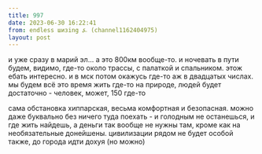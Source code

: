 ```yaml
---
title: 997
date: 2023-06-30 16:22:41
from: endless шизing ⍼ (channel1162404975)
layout: post
---
```


и уже сразу в марий эл... а это 800км вообще-то. и ночевать в пути будем, видимо, где-то около трассы, с палаткой и спальником. этож ебать интересно.
и в мск потом окажусь где-то аж в двадцатых числах. мы будем всё это время жить где-то на природе, людей будет достаточно - человек, может, 150 где-то

сама обстановка хиппарская, весьма комфортная и безопасная. можно даже буквально без ничего туда поехать - и голодным не останешься, и где жить найдешь, а деньги так вообще не нужны там, кроме как на необязательные донейшены. цивилизации рядом не будет особой также, до города идти дохуя (но можно)
